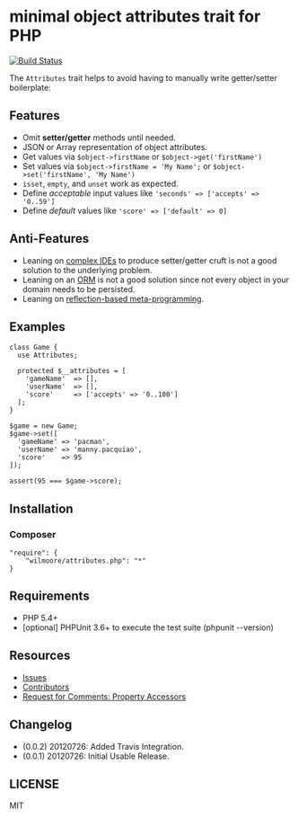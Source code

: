 # minimal object attributes trait for PHP

[![Build Status](https://secure.travis-ci.org/wilmoore/attributes.php.png?branch=master)](http://travis-ci.org/wilmoore/attributes.php)

The `Attributes` trait helps to avoid having to manually write getter/setter boilerplate:

## Features

-   Omit **setter/getter** methods until needed.
-   JSON or Array representation of object attributes.
-   Get values via `$object->firstName` or `$object->get('firstName')`
-   Set values via `$object->firstName = 'My Name';` or `$object->set('firstName', 'My Name')`
-   `isset`, `empty`, and `unset` work as expected.
-   Define _acceptable_ input values like `'seconds' => ['accepts' => '0..59']`
-   Define _default_ values like `'score' => ['default' => 0]`

## Anti-Features

-   Leaning on [complex IDEs](http://goo.gl/tUh9j) to produce setter/getter cruft is not a good solution to the underlying problem.
-   Leaning on an [ORM](http://www.doctrine-project.org/blog/a-doctrine-orm-odm-base-class.html#last-words) is not a good solution since not every object in your domain needs to be persisted.
-   Leaning on [reflection-based meta-programming](http://php.net/reflectionclass.getdefaultproperties).

## Examples

    class Game {
      use Attributes;

      protected $__attributes = [
        'gameName'  => [],
        'userName'  => [],
        'score'     => ['accepts' => '0..100']
      ];
    }

    $game = new Game;
    $game->set([
      'gameName' => 'pacman',
      'userName' => 'manny.pacquiao',
      'score'    => 95
    ]);

    assert(95 === $game->score);

## Installation

### Composer

    "require": {
        "wilmoore/attributes.php": "*"
    }

## Requirements

-   PHP 5.4+
-   [optional] PHPUnit 3.6+ to execute the test suite (phpunit --version)

## Resources

- [Issues](https://github.com/metaphp/attributes/issues)
- [Contributors](https://github.com/metaphp/attributes/contributors)
- [Request for Comments: Property Accessors](https://wiki.php.net/rfc/propertygetsetsyntax-as-implemented)

## Changelog

- (0.0.2) 20120726: Added Travis Integration.
- (0.0.1) 20120726: Initial Usable Release.

## LICENSE

  MIT

